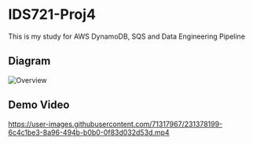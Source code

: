 # IDS721-Proj4
This is my study for AWS DynamoDB, SQS and Data Engineering Pipeline

## Diagram

![Overview](https://camo.githubusercontent.com/bb29cd924f9eb66730bbf7b0ed069a6ae03d2f1a/68747470733a2f2f757365722d696d616765732e67697468756275736572636f6e74656e742e636f6d2f35383739322f35353335343438332d62616537616638302d353437612d313165392d393930392d6135363231323531303635622e706e67)

## Demo Video


https://user-images.githubusercontent.com/71317967/231378199-6c4c1be3-8a96-494b-b0b0-0f83d032d53d.mp4

